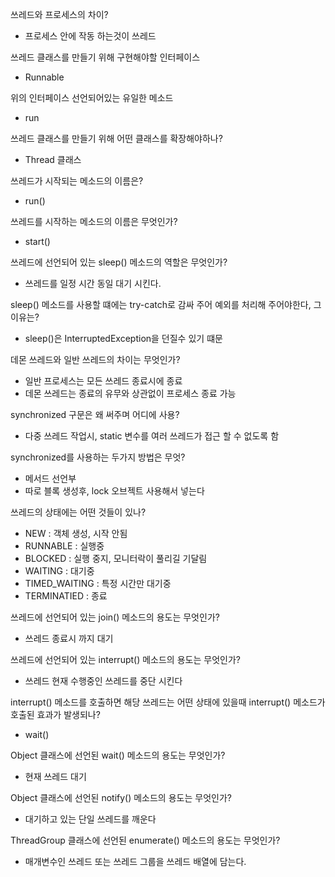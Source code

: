 쓰레드와 프로세스의 차이?

- 프로세스 안에 작동 하는것이 쓰레드

쓰레드 클래스를 만들기 위해 구현해야할 인터페이스

- Runnable

위의 인터페이스 선언되어있는 유일한 메소드

- run

쓰레드 클래스를 만들기 위해 어떤 클래스를 확장해야하나?

- Thread 클래스

쓰레드가 시작되는 메소드의 이름은?

- run()

쓰레드를 시작하는 메소드의 이름은 무엇인가?

- start()

쓰레드에 선언되어 있는 sleep() 메소드의 역할은 무엇인가?

- 쓰레드를 일정 시간 동일 대기 시킨다.

sleep() 메소드를 사용할 떄에는 try-catch로 감싸 주어 예외를 처리해 주어야한다, 그 이유는?

- sleep()은 InterruptedException을 던질수 있기 떄문

데몬 쓰레드와 일반 쓰레드의 차이는 무엇인가?

- 일반 프로세스는 모든 쓰레드 종료시에 종료
- 데몬 쓰레드는 종료의 유무와 상관없이 프로세스 종료 가능

synchronized 구문은 왜 써주며 어디에 사용?

- 다중 쓰레드 작업시, static 변수를 여러 쓰레드가 접근 할 수 없도록 함

synchronized를 사용하는 두가지 방법은 무엇?

- 메서드 선언부
- 따로 블록 생성후, lock 오브젝트 사용해서 넣는다 

 쓰레드의 상태에는 어떤 것들이 있나?
 
 - NEW : 객체 생성, 시작 안됨
 - RUNNABLE : 실행중
 - BLOCKED : 실행 중지, 모니터락이 풀리길 기달림
 - WAITING : 대기중
 - TIMED_WAITING : 특정 시간만 대기중
 - TERMINATIED : 종료

쓰레드에 선언되어 있는 join() 메소드의 용도는 무엇인가?

- 쓰레드 종료시 까지 대기

쓰레드에 선언되어 있는 interrupt() 메소드의 용도는 무엇인가?
 
 - 쓰레드 현재 수행중인 쓰레드를 중단 시킨다
 
interrupt() 메소드를 호출하면 해당 쓰레드는 어떤 상태에 있을때 interrupt() 메소드가 호출된 효과가 발생되나?
 
 - wait()
 
Object 클래스에 선언된 wait() 메소드의 용도는 무엇인가?
 
 - 현재 쓰레드 대기
 
Object 클래스에 선언된 notify() 메소드의 용도는 무엇인가?
 
 - 대기하고 있는 단일 쓰레드를 깨운다
 
ThreadGroup 클래스에 선언된 enumerate() 메소드의 용도는 무엇인가?

- 매개변수인 쓰레드 또는 쓰레드 그룹을 쓰레드 배열에 담는다.
